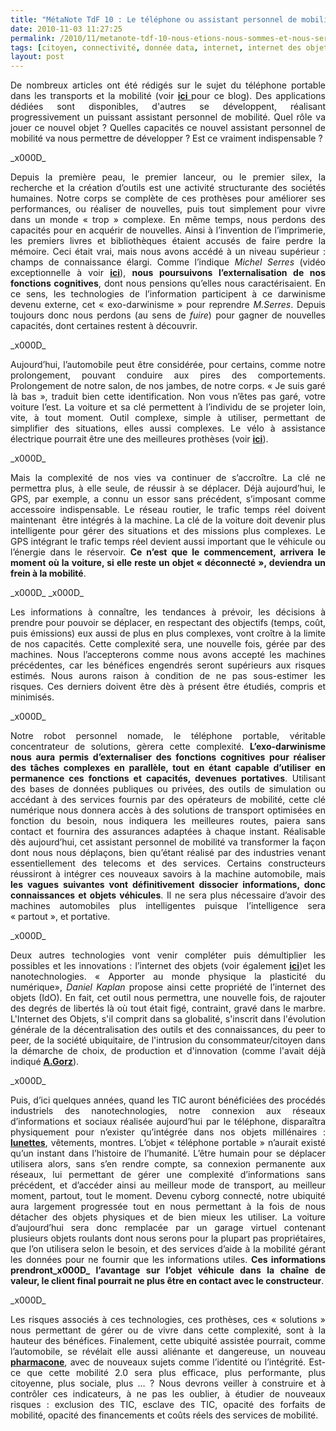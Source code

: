 ```yaml
---
title: "MétaNote TdF 10 : Le téléphone ou assistant personnel de mobilité"
date: 2010-11-03 11:27:25
permalink: /2010/11/metanote-tdf-10-nous-etions-nous-sommes-et-nous-serons-des-cyborgs-lassistant-personnel-de-mobilite.html
tags: [citoyen, connectivité, donnée data, internet, internet des objets, téléphone, TIC, transition générationnelle]
layout: post
---
```


<p style="text-align: justify;">De nombreux articles ont été rédigés sur le sujet du téléphone portable dans les transports et la mobilité (voir <strong><a href="https://gabrielplassat.github.io/transportsdufutur/telephone/" target="_blank" rel="noopener">ici </a></strong>pour ce blog). Des applications dédiées sont disponibles, d'autres se développent, réalisant progressivement un puissant assistant personnel de mobilité. Quel rôle va jouer ce nouvel objet ? Quelles capacités ce nouvel assistant personnel de mobilité va nous permettre de développer ? Est ce vraiment indispensable ?</p>_x000D_
<p style="text-align: justify;">Depuis la première peau, le premier lanceur, ou le premier silex, la recherche et la création d’outils est une activité structurante des sociétés humaines. Notre corps se complète de ces prothèses pour améliorer ses performances, ou réaliser de nouvelles, puis tout simplement pour vivre dans un monde « trop » complexe. En même temps, nous perdons des capacités pour en acquérir de nouvelles. Ainsi à l’invention de l’imprimerie, les premiers livres et bibliothèques étaient accusés de faire perdre la mémoire. Ceci était vrai, mais nous avons accédé à un niveau supérieur : champs de connaissance élargi. Comme l’indique <em>Michel Serres</em> (vidéo exceptionnelle à voir <strong><a href="http://interstices.info/jcms/c_15918/les-nouvelles-technologies-que-nous-apportent-elles">ici</a></strong>), <strong>nous poursuivons l’externalisation de nos fonctions cognitives</strong>, dont nous pensions qu’elles nous caractérisaient. En ce sens, les technologies de l’information participent à ce darwinisme devenu externe, cet « exo-darwinisme » pour reprendre <em>M.Serres</em>. Depuis toujours donc nous perdons (au sens de <em>fuire</em>) pour gagner de nouvelles capacités, dont certaines restent à découvrir.</p>_x000D_
<p style="text-align: justify;">Aujourd’hui, l’automobile peut être considérée, pour certains, comme notre prolongement, pouvant conduire aux pires des comportements. Prolongement de notre salon, de nos jambes, de notre corps. « Je suis garé là bas », traduit bien cette identification. Non vous n’êtes pas garé, votre voiture l’est. La voiture et sa clé permettent à l’individu de se projeter loin, vite, à tout moment. Outil complexe, simple à utiliser, permettant de simplifier des situations, elles aussi complexes. Le vélo à assistance électrique pourrait être une des meilleures prothèses (voir <strong><a href="https://gabrielplassat.github.io/transportsdufutur/2010/04/le-velo-assiste-dinformations-et-si-besoin-dun-peu-denergie-futur-prothese-humaine-.html">ici</a></strong>).</p>_x000D_
<p style="text-align: justify;">Mais la complexité de nos vies va continuer de s’accroître. La clé ne permettra plus, à elle seule, de réussir à se déplacer. Déjà aujourd’hui, le GPS, par exemple, a connu un essor sans précédent, s’imposant comme accessoire indispensable. Le réseau routier, le trafic temps réel doivent maintenant  être intégrés à la machine. La clé de la voiture doit devenir plus intelligente pour gérer des situations et des missions plus complexes. Le GPS intégrant le trafic temps réel devient aussi important que le véhicule ou l’énergie dans le réservoir. <strong>Ce n’est que le commencement, arrivera le moment où la voiture, si elle reste un objet « déconnecté », deviendra un frein à la mobilité</strong>.</p>_x000D_
<!--more-->_x000D_
<p style="text-align: justify;">Les informations à connaître, les tendances à prévoir, les décisions à prendre pour pouvoir se déplacer, en respectant des objectifs (temps, coût, puis émissions) eux aussi de plus en plus complexes, vont croître à la limite de nos capacités. Cette complexité sera, une nouvelle fois, gérée par des machines. Nous l’accepterons comme nous avons accepté les machines précédentes, car les bénéfices engendrés seront supérieurs aux risques estimés. Nous aurons raison à condition de ne pas sous-estimer les risques. Ces derniers doivent être dès à présent être étudiés, compris et minimisés.</p>_x000D_
<p style="text-align: justify;">Notre robot personnel nomade, le téléphone portable, véritable concentrateur de solutions, gèrera cette complexité. <strong>L’exo-darwinisme nous aura permis d’externaliser des fonctions cognitives pour réaliser des tâches complexes en parallèle, tout en étant capable d’utiliser en permanence ces fonctions et capacités, devenues portatives</strong>. Utilisant des bases de données publiques ou privées, des outils de simulation ou accédant à des services fournis par des opérateurs de mobilité, cette clé numérique nous donnera accès à des solutions de transport optimisées en fonction du besoin, nous indiquera les meilleures routes, paiera sans contact et fournira des assurances adaptées à chaque instant. Réalisable dès aujourd’hui, cet assistant personnel de mobilité va transformer la façon dont nous nous déplaçons, bien qu’étant réalisé par des industries venant essentiellement des telecoms et des services. Certains constructeurs réussiront à intégrer ces nouveaux savoirs à la machine automobile, mais <strong>les vagues suivantes vont définitivement dissocier informations, donc connaissances et objets véhicules</strong>. Il ne sera plus nécessaire d’avoir des machines automobiles plus intelligentes puisque l’intelligence sera « partout », et portative.</p>_x000D_
<p style="text-align: justify;">Deux autres technologies vont venir compléter puis démultiplier les possibles et les innovations : l’internet des objets (voir également <strong><a href="https://gabrielplassat.github.io/transportsdufutur/2010/01/linternet-des-objets-quelles-consequences-pour-la-mobilite-.html">ici</a></strong>)et les nanotechnologies. « Apporter au monde physique la plasticité du numérique», <em>Daniel Kaplan</em> propose ainsi cette propriété de l’internet des objets (IdO). En fait, cet outil nous permettra, une nouvelle fois, de rajouter des degrés de libertés là où tout était figé, contraint, gravé dans le marbre. L'Internet des Objets, s'il comprit dans sa globalité, s'inscrit dans l'évolution générale de la décentralisation des outils et des connaissances, du peer to peer, de la société ubiquitaire, de l'intrusion du consommateur/citoyen dans la démarche de choix, de production et d'innovation (comme l'avait déjà indiqué <strong><span style="text-decoration: underline;"><a href="http://www.framablog.org/index.php/post/2009/03/09/andre-gorz-sortie-du-capitalisme-et-logiciel-libre" target="_blank" rel="noopener">A.Gorz</a></span></strong>).</p>_x000D_
<p style="text-align: justify;">Puis, d’ici quelques années, quand les TIC auront bénéficiées des procédés industriels des nanotechnologies, notre connexion aux réseaux d’informations et sociaux réalisée aujourd’hui par le téléphone, disparaîtra physiquement pour n’exister qu’intégrée dans nos objets millénaires : <strong><a href="http://www.publicsenat.fr/vod/conversation-d-avenirs/la-vision/66580">lunettes</a></strong>, vêtements, montres. L’objet « téléphone portable » n’aurait existé qu’un instant dans l’histoire de l’humanité. L’être humain pour se déplacer utilisera alors, sans s’en rendre compte, sa connexion permanente aux réseaux, lui permettant de gérer une complexité d’informations sans précédent, et d’accéder ainsi au meilleur mode de transport, au meilleur moment, partout, tout le moment. Devenu cyborg connecté, notre ubiquité aura largement progressée tout en nous permettant à la fois de nous détacher des objets physiques et de bien mieux les utiliser. La voiture d’aujourd’hui sera donc remplacée par un garage virtuel contenant plusieurs objets roulants dont nous serons pour la plupart pas propriétaires, que l’on utilisera selon le besoin, et des services d’aide à la mobilité gérant les données pour ne fournir que les informations utiles. <strong>Ces informations prendront_x000D_
l’avantage sur l’objet véhicule dans la chaîne de valeur, le client final pourrait ne plus être en contact avec le constructeur</strong>.</p>_x000D_
<p style="text-align: justify;">Les risques associés à ces technologies, ces prothèses, ces « solutions » nous permettant de gérer ou de vivre dans cette complexité, sont à la hauteur des bénéfices. Finalement, cette ubiquité assistée pourrait, comme l’automobile, se révélait elle aussi aliénante et dangereuse, un nouveau <strong><a href="http://utime.unblog.fr/2009/02/">pharmacone</a></strong>, avec de nouveaux sujets comme l’identité ou l’intégrité. Est-ce que cette mobilité 2.0 sera plus efficace, plus performante, plus citoyenne, plus sociale, plus … ? Nous devrons veiller à construire et à contrôler ces indicateurs, à ne pas les oublier, à étudier de nouveaux risques : exclusion des TIC, esclave des TIC, opacité des forfaits de mobilité, opacité des financements et coûts réels des services de mobilité.</p>
